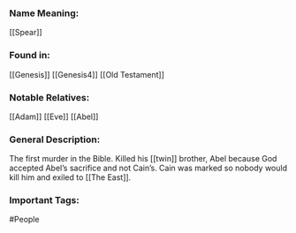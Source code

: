 ### Name Meaning:
[[Spear]]

### Found in:
[[Genesis]] [[Genesis4]]
[[Old Testament]]

### Notable Relatives:
[[Adam]]
[[Eve]]
[[Abel]]

### General Description:
The first murder in the Bible. Killed his [[twin]] brother, Abel because God accepted Abel’s sacrifice and not Cain’s. Cain was marked so nobody would kill him and exiled to [[The East]].

### Important Tags:
#People 